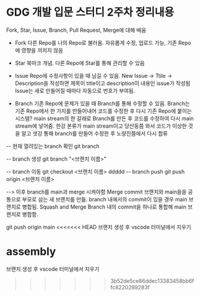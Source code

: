 GDG 개발 입문 스터디 2주차 정리내용
=========================================
Fork, Star, Issue, Branch, Pull Request, Merge에 대해 배움

- Fork
다른 Repo를 나의 Repo로 불러옴. 자유롭게 수정, 업로드 가능, 기존 Repo에 영향을 끼치지 않음

- Star
북마크 개념. 다른 Repo에 Star를 통해 관리할 수 있음

- Issue
Repo에 수정사항이 있을 때 남길 수 있음.
New Issue -> Ttile -> Description을 작성하면 제목이 title이고 description이 내용인 issue가 작성됨
Issue는 새로 만들어질 때마다 자동으로 번호가 부여됨.

- Branch
기존 Repo에 문제가 있을 때 Branch를 통해 수정할 수 있음.
Branch는 기존 Repo에서 한 가지를 만들어내어 코드를 수정한 후 다시 기존 Repo에 붙이는 시스템?
main stream의 한 갈래로 Branch를 만든 후 코드를 수정하여 다시 main stream에 넣어줌.
한강 본류가 main stream이고 당산동쯤 와서 코드가 이상한 것을 알고 샛강 통해 branch를 만들어 수정한 후 노량진쯤에서 다시 합류

-- 현재 열려있는 branch 확인
git branch

-- branch 생성
git branch "<브랜치 이름>"

-- branch 이동
git checkout <브랜치 이름>
ddddd
-- branch push
git push origin <브랜치 이름>

--> 이후 branch를 main과 merge 시켜야함
Merge commit
브랜치와 main을을 공통으로 부모로 삼는 새 브랜치를 만듦.
branch 내에서의 commit이 있을 경우 main 브랜치로 병합됨.
Squash and Merge
Branch 내의 commit을 하나로 통합해 main 브랜치로 병합함.

git push origin main
<<<<<<< HEAD
브랜치 생성 후 vscode 터미널에서 지우기

assembly
=======
브랜치 생성 후 vscode 터미널에서 지우기
>>>>>>> 3b52de5ce86ddec13383458bb6ffc8220289283f
